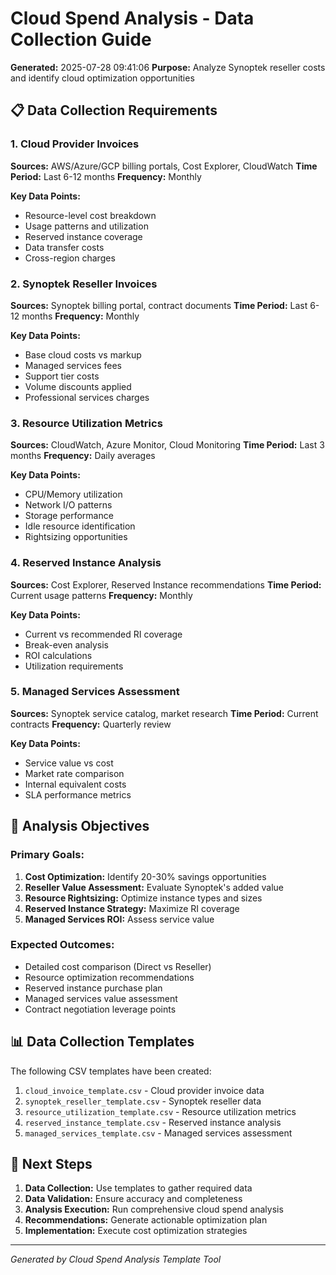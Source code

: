 # Cloud Spend Analysis - Data Collection Guide

**Generated:** 2025-07-28 09:41:06
**Purpose:** Analyze Synoptek reseller costs and identify cloud optimization opportunities

## 📋 Data Collection Requirements

### 1. Cloud Provider Invoices
**Sources:** AWS/Azure/GCP billing portals, Cost Explorer, CloudWatch
**Time Period:** Last 6-12 months
**Frequency:** Monthly

**Key Data Points:**
- Resource-level cost breakdown
- Usage patterns and utilization
- Reserved instance coverage
- Data transfer costs
- Cross-region charges

### 2. Synoptek Reseller Invoices
**Sources:** Synoptek billing portal, contract documents
**Time Period:** Last 6-12 months
**Frequency:** Monthly

**Key Data Points:**
- Base cloud costs vs markup
- Managed services fees
- Support tier costs
- Volume discounts applied
- Professional services charges

### 3. Resource Utilization Metrics
**Sources:** CloudWatch, Azure Monitor, Cloud Monitoring
**Time Period:** Last 3 months
**Frequency:** Daily averages

**Key Data Points:**
- CPU/Memory utilization
- Network I/O patterns
- Storage performance
- Idle resource identification
- Rightsizing opportunities

### 4. Reserved Instance Analysis
**Sources:** Cost Explorer, Reserved Instance recommendations
**Time Period:** Current usage patterns
**Frequency:** Monthly

**Key Data Points:**
- Current vs recommended RI coverage
- Break-even analysis
- ROI calculations
- Utilization requirements

### 5. Managed Services Assessment
**Sources:** Synoptek service catalog, market research
**Time Period:** Current contracts
**Frequency:** Quarterly review

**Key Data Points:**
- Service value vs cost
- Market rate comparison
- Internal equivalent costs
- SLA performance metrics

## 🎯 Analysis Objectives

### Primary Goals:
1. **Cost Optimization:** Identify 20-30% savings opportunities
2. **Reseller Value Assessment:** Evaluate Synoptek's added value
3. **Resource Rightsizing:** Optimize instance types and sizes
4. **Reserved Instance Strategy:** Maximize RI coverage
5. **Managed Services ROI:** Assess service value

### Expected Outcomes:
- Detailed cost comparison (Direct vs Reseller)
- Resource optimization recommendations
- Reserved instance purchase plan
- Managed services value assessment
- Contract negotiation leverage points

## 📊 Data Collection Templates

The following CSV templates have been created:
1. `cloud_invoice_template.csv` - Cloud provider invoice data
2. `synoptek_reseller_template.csv` - Synoptek reseller data
3. `resource_utilization_template.csv` - Resource utilization metrics
4. `reserved_instance_template.csv` - Reserved instance analysis
5. `managed_services_template.csv` - Managed services assessment

## 🚀 Next Steps

1. **Data Collection:** Use templates to gather required data
2. **Data Validation:** Ensure accuracy and completeness
3. **Analysis Execution:** Run comprehensive cloud spend analysis
4. **Recommendations:** Generate actionable optimization plan
5. **Implementation:** Execute cost optimization strategies

---
*Generated by Cloud Spend Analysis Template Tool*
